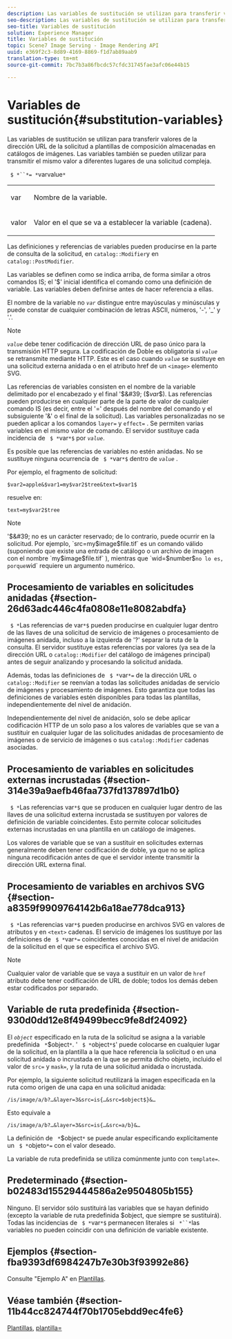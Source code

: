 ```yaml
---
description: Las variables de sustitución se utilizan para transferir valores de la dirección URL de la solicitud a plantillas de composición almacenadas en catálogos de imágenes. Las variables también se pueden utilizar para transmitir el mismo valor a diferentes lugares de una solicitud compleja.
seo-description: Las variables de sustitución se utilizan para transferir valores de la dirección URL de la solicitud a plantillas de composición almacenadas en catálogos de imágenes. Las variables también se pueden utilizar para transmitir el mismo valor a diferentes lugares de una solicitud compleja.
seo-title: Variables de sustitución
solution: Experience Manager
title: Variables de sustitución
topic: Scene7 Image Serving - Image Rendering API
uuid: e369f2c3-8d89-4169-8869-f1d7ab89aab9
translation-type: tm+mt
source-git-commit: 7bc7b3a86fbcdc57cfdc31745fae3afc06e44b15

---
```



# Variables de sustitución{#substitution-variables}

Las variables de sustitución se utilizan para transferir valores de la dirección URL de la solicitud a plantillas de composición almacenadas en catálogos de imágenes. Las variables también se pueden utilizar para transmitir el mismo valor a diferentes lugares de una solicitud compleja.

` $ *``*= *`varvalue`*`

<table id="simpletable_EFEC66C23CE949EFACDC415A954DF323"> 
 <tr class="strow"> 
  <td class="stentry"> <p> <span class="codeph"> <span class="varname"> var </span></span> </p> </td> 
  <td class="stentry"> <p>Nombre de la variable. </p> </td> 
 </tr> 
 <tr class="strow"> 
  <td class="stentry"> <p> <span class="codeph"> <span class="varname"> valor </span></span> </p> </td> 
  <td class="stentry"> <p>Valor en el que se va a establecer la variable (cadena). </p> </td> 
 </tr> 
</table>

Las definiciones y referencias de variables pueden producirse en la parte de consulta de la solicitud, en `catalog::Modifier`y en `catalog::PostModifier`.

Las variables se definen como se indica arriba, de forma similar a otros comandos IS; el &#39;$&#39; inicial identifica el comando como una definición de variable. Las variables deben definirse antes de hacer referencia a ellas.

El nombre de la variable no *`var`* distingue entre mayúsculas y minúsculas y puede constar de cualquier combinación de letras ASCII, números, &#39;-&#39;, &#39;_&#39; y &#39;.&#39;.

>[!NOTE]
>
>*`value`* debe tener codificación de dirección URL de paso único para la transmisión HTTP segura. La codificación de Doble es obligatoria si *`value`* se retransmite mediante HTTP. Este es el caso cuando *`value`* se sustituye en una solicitud externa anidada o en el atributo href de un `<image>` elemento SVG.

Las referencias de variables consisten en el nombre de la variable delimitado por el encabezado y el final &#39;$&#39; ($*var*$). Las referencias pueden producirse en cualquier parte de la parte de valor de cualquier comando IS (es decir, entre el &#39;=&#39; después del nombre del comando y el subsiguiente &#39;&amp;&#39; o el final de la solicitud). Las variables personalizadas no se pueden aplicar a los comandos `layer=` y `effect=` . Se permiten varias variables en el mismo valor de comando. El servidor sustituye cada incidencia de ` $ *`var`*$` por *`value`*.

Es posible que las referencias de variables no estén anidadas. No se sustituye ninguna ocurrencia de ` $ *`var`*$` dentro de *`value`* .

Por ejemplo, el fragmento de solicitud:

`$var2=apple&$var1=my$var2$tree&text=$var1$`

resuelve en:

`text=my$var2$tree`

>[!NOTE]
>
>&#39;$&#39; no es un carácter reservado; de lo contrario, puede ocurrir en la solicitud. Por ejemplo, `src=my$image$file.tif` es un comando válido (suponiendo que existe una entrada de catálogo o un archivo de imagen con el nombre `my$image$file.tif` ), mientras que `wid=$number$` no lo es, porque `wid` requiere un argumento numérico.

## Procesamiento de variables en solicitudes anidadas {#section-26d63adc446c4fa0808e11e8082abdfa}

` $ *`Las referencias de var`*$` pueden producirse en cualquier lugar dentro de las llaves de una solicitud de servicio de imágenes o procesamiento de imágenes anidada, incluso a la izquierda de &#39;?&#39; separar la ruta de la consulta. El servidor sustituye estas referencias por valores (ya sea de la dirección URL o `catalog::Modifier` del catálogo de imágenes principal) antes de seguir analizando y procesando la solicitud anidada.

Además, todas las definiciones de ` $ *`var`*=` de la dirección URL o `catalog::Modifier` se reenvían a todas las solicitudes anidadas de servicio de imágenes y procesamiento de imágenes. Esto garantiza que todas las definiciones de variables estén disponibles para todas las plantillas, independientemente del nivel de anidación.

Independientemente del nivel de anidación, solo se debe aplicar codificación HTTP de un solo paso a los valores de variables que se van a sustituir en cualquier lugar de las solicitudes anidadas de procesamiento de imágenes o de servicio de imágenes o sus `catalog::Modifier` cadenas asociadas.

## Procesamiento de variables en solicitudes externas incrustadas {#section-314e39a9aefb46faa737fd137897d1b0}

` $ *`Las referencias var`*$` que se producen en cualquier lugar dentro de las llaves de una solicitud externa incrustada se sustituyen por valores de definición de variable coincidentes. Esto permite colocar solicitudes externas incrustadas en una plantilla en un catálogo de imágenes.

Los valores de variable que se van a sustituir en solicitudes externas generalmente deben tener codificación de doble, ya que no se aplica ninguna recodificación antes de que el servidor intente transmitir la dirección URL externa final.

## Procesamiento de variables en archivos SVG {#section-a8359f9909764142b6a18ae778dca913}

` $ *`Las referencias var`*$` pueden producirse en archivos SVG en valores de atributos y en `<text>` cadenas. El servicio de imágenes los sustituye por las definiciones de ` $ *`var`*=` coincidentes conocidas en el nivel de anidación de la solicitud en el que se especifica el archivo SVG.

>[!NOTE]
>
>Cualquier valor de variable que se vaya a sustituir en un valor de `href` atributo debe tener codificación de URL de doble; todos los demás deben estar codificados por separado.

## Variable de ruta predefinida {#section-930d0dd12e8f49499becc9fe8df24092}

El *`object`* especificado en la ruta de la solicitud se asigna a la variable predefinida ` *`$object`*`. &#39; ` $ *`object`*$`&#39; puede colocarse en cualquier lugar de la solicitud, en la plantilla a la que hace referencia la solicitud o en una solicitud anidada o incrustada en la que se permita dicho objeto, incluido el valor de `src=` y `mask=`, y la ruta de una solicitud anidada o incrustada.

Por ejemplo, la siguiente solicitud reutilizará la imagen especificada en la ruta como origen de una capa en una solicitud anidada:

`/is/image/a/b?…&layer=3&src=is{…&src=$object$}&…`

Esto equivale a

`/is/image/a/b?…&layer=3&src=is{…&src=a/b}&…`

La definición de ` *`$object`*` se puede anular especificando explícitamente un ` $ *`objeto`*=` con el valor deseado.

La variable de ruta predefinida se utiliza comúnmente junto con `template=`.

## Predeterminado {#section-b02483d15529444586a2e9504805b155}

Ninguno. El servidor sólo sustituirá las variables que se hayan definido (excepto la variable de ruta predefinida $object, que siempre se sustituirá). Todas las incidencias de ` $ *`var`*$` permanecen literales si ` *``*`las variables no pueden coincidir con una definición de variable existente.

## Ejemplos {#section-fba9393df6984247b7e30b3f93992e86}

Consulte &quot;Ejemplo A&quot; en [Plantillas](../../../../../is-api/http-ref/image-serving-api-ref/c-http-protocol-reference/c-templates/c-templates.md#concept-3cd2d2adae0e41b2979b9640244d4d3e).

## Véase también {#section-11b44cc824744f70b1705ebdd9ec4fe6}

[Plantillas](../../../../../is-api/http-ref/image-serving-api-ref/c-http-protocol-reference/c-templates/c-templates.md#concept-3cd2d2adae0e41b2979b9640244d4d3e), [plantilla=](../../../../../is-api/http-ref/image-serving-api-ref/c-http-protocol-reference/c-command-reference/r-template.md#reference-3beccaa462a64bf0ba867e5c8fd0bd14)
